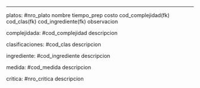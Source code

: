 -- - 

platos:
#nro_plato
nombre
tiempo_prep
costo
cod_complejidad(fk)
cod_clas(fk)
cod_ingrediente(fk)
observacion

complejidada:
#cod_complejidad
descripcion

clasificaciones:
#cod_clas
descripcion

ingrediente:
#cod_ingrediente
descripcion

medida:
#cod_medida
descripcion

critica:
#nro_critica
descripcion
